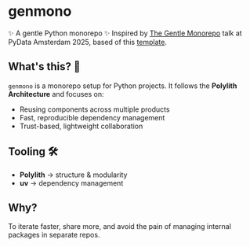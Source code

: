 # genmono

✨ A gentle Python monorepo ✨
Inspired by [The Gentle Monorepo](https://pretalx.com/pydata-amsterdam-2025/talk/XYZ) talk at PyData Amsterdam 2025, based of this [template](https://github.com/davidvujic/python-polylith-example-uv).

## What's this? 🤔
`genmono` is a monorepo setup for Python projects.
It follows the **Polylith Architecture** and focuses on:
- Reusing components across multiple products
- Fast, reproducible dependency management
- Trust-based, lightweight collaboration

## Tooling 🛠
- **Polylith** → structure & modularity
- **uv** → dependency management

## Why?
To iterate faster, share more, and avoid the pain of managing internal packages in separate repos.
